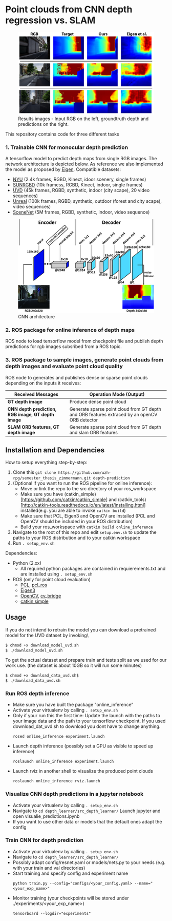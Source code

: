 # Point clouds from CNN depth regression vs. SLAM

<figure>
 <img src="https://github.com/m0oz/depth_learner/blob/master/figures/uvd-DepthPredictions-10.jpg" width="500"/>
 <figcaption>
 Results images - Input RGB on the left, groundtruth depth and predictions on the right.
 </figcaption>
</figure>

This repository contains code for three different tasks
### 1. Trainable CNN for monocular depth prediction
A tensorflow model to predict depth maps from single RGB images.
The network architecture is depicted below. As reference we also implemented the model as proposed by [Eigen](https://arxiv.org/abs/1406.2283).
Compatible datasets:
* [NYU](https://cs.nyu.edu/~silberman/datasets/) (2.4k frames, RGBD, Kinect, idoor scenery, single frames)
* [SUNRGBD](http://rgbd.cs.princeton.edu/) (10k framess, RGBD, Kinect, indoor, single frames)
* [UVD](http://www.sira.diei.unipg.it/supplementary/ral2016/extra.html) (45k frames, RGBD, synthetic, indoor (city scape), 20 video sequences)
* [Unreal](https://isar.unipg.it/index.php?option=com_content&view=article&id=53:unrealdataset&catid=17&Itemid=212) (100k frames, RGBD, synthetic, outdoor (forest and city scape), video sequences)
* [SceneNet](https://robotvault.bitbucket.io/scenenet-rgbd.html) (5M frames, RGBD, synthetic, indoor, video sequence)

<figure>
 <img src="https://github.com/m0oz/depth_learner/blob/master/figures/resnet50_architecture.jpg" width="500"/>
 <figcaption>
 CNN architecture
 </figcaption>
</figure>

### 2. ROS package for online inference of depth maps
ROS node to load tensorflow model from checkpoint file and publish depth predictions for rgb images subsribed from a ROS topic.
### 3. ROS package to sample images, generate point clouds from depth images and evaluate point cloud quality
ROS node to generates and publishes dense or sparse point clouds depending on the inputs it receives:

| Received Messages  | Operation Mode (Output) |
| ------------------ | ----------------------- |
| **GT depth image** | Produce dense point cloud |
| **CNN depth prediction, RGB image, GT depth image** | Generate sparse point cloud from GT depth and ORB features extraced by an openCV ORB detector |
| **SLAM ORB features, GT depth image**  | Generate sparse point cloud from GT depth and slam ORB features  |

## Installation and Dependencies
How to setup everything step-by-step:
1. Clone this ```git clone https://github.com/uzh-rpg/semester_thesis_zimmermann.git depth-prediction```
2. (Optional if you want to run the ROS pipeline for online inference): 
   - Move or link the repo to the src directory of your ros_workspace
   - Make sure you have (catkin_simple)[https://github.com/catkin/catkin_simple] and (catkin_tools)[http://catkin-tools.readthedocs.io/en/latest/installing.html] installed(e.g. you are able to invoke ```catkin build```)
   - Make sure that PCL, Eigen3 and OpenCV are installed (PCL and OpenCV should be included in your ROS distribution)
   - Build your ros_workspace with ```catkin build online_inference```
2. Navigate to the root of this repo and edit ```setup.env.sh``` to update the paths to your ROS distribution and to your catkin workspace
3. Run ```. setup_env.sh```

Dependencies:
* Python (2.xx)
  * All required python packages are contained in requierements.txt and are installed using ```. setup_env.sh```
* ROS (only for point cloud evaluation)
  * [PCL](http://www.pointclouds.org/downloads/linux.html), [pcl_ros](http://wiki.ros.org/pcl_ros)
  * [Eigen3](https://eigen.tuxfamily.org/index.php?title=Main_Page)
  * [OpenCV](https://opencv.org/), [cv_bridge](http://wiki.ros.org/cv_bridge)
  * [catkin simple](https://github.com/catkin/catkin_simple)
  
## Usage
If you do not intend to retrain the model you can download a pretrained model for the UVD dataset by invoking\
```
$ chmod +x download_model_uvd.sh
$ ./download_model_uvd.sh
``````
To get the actual dataset and prepare train and tests split as we used for our work use. (the dataset is about 10GB so it will run some minutes)
```
$ chmod +x download_data_uvd.sh$ 
$ ./download_data_uvd.sh
```
### Run ROS depth inference
* Make sure you have built the package "online_inference"
* Activate your virtualenv by calling ```. setup_env.sh```
* Only if your run this the first time: Update the launch with the paths to your image data and the path to your tensorflow checkpoint. If you used download_dat_uvd.sh to download you dont have to change anything.
  ```
  rosed online_inference experiment.launch
  ```
* Launch depth inference (possibly set a GPU as visible to speed up inference)
  ```
  roslaunch online_inference experiment.launch
  ```
* Launch rviz in another shell to visualize the produced point clouds
  ```
  roslaunch online_inference rviz.launch
  ```
### Visualize CNN depth predictions in a jupyter notebook
* Activate your virtualenv by calling ```. setup_env.sh```
* Navigate to ```cd depth_learner/src_depth_learner/```
 Launch jupyter and open visualie_predictions.ipynb
* If you want to use other data or models that the default ones adapt the config
### Train CNN for depth prediction
* Activate your virtualenv by calling ```. setup_env.sh```
* Navigate to ```cd depth_learner/src_depth_learner/```
* Possibly adapt config/resnet.yaml or models/nets.py to your needs (e.g. with your train and val directories)
* Start training and specify config and experiment name
  ```
  python train.py --config="configs/<your_config.yaml> --name="<your_exp_name>"
  ```
* Monitor training (your checkpoints will be stored under ./experiments/<your_exp_name>)
  ```
  tensorboard --logdir="experiments"
  ```
